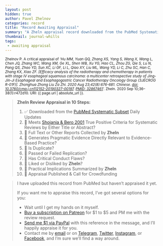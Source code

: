 ```yaml
---
layout: post
hidden: true
author: Pavel Zhelnov
categories: record
title: "Record Awaiting Appraisal"
summary: "A Zheln appraisal record downloaded from the PubMed Systematic Subset daily updates."
thumbnail: journal-whills
tags:
 - awaiting appraisal
---
```


<small id="citation">Zhelnov P. A critical appraisal of _‘Hu MM, Yuan QQ, Zhang XS, Yang S, Wang X, Wang L, Chen JQ, Zhang WC, Wang XM, Ge XL, Shen WB, Xu YG, Hao CL, Zhou ZG, Qie S, Lu N, Pang QS, Zhao YD, Sun XC, Li GF, Li L, Qiao XY, Liu ML, Wang YD, Li C, Zhu SC, Han C, Zhang KX, Xiao ZF. [Efficacy analysis of the radiotherapy and chemotherapy in patients with stage Ⅳ esophageal squamous carcinoma: a multicenter retrospective study of Jing-Jin-Ji Esophageal and Esophagogastric Cancer Radiotherapy Oncology Group (3JECROG R-01F)]. Zhonghua Zhong Liu Za Zhi. 2020 Aug 23;42(8):676-681. Chinese. [doi: 10.3760/cma.j.cn112152-20190327-00197](https://doi.org/10.3760/cma.j.cn112152-20190327-00197). [PMID: 32867461](https://pubmed.gov/32867461)’._ Zheln. 2020 Sep 10;36–38(1):r472d10. URI: {{ page.url | absolute_url }}.</small>

> **Zheln Review Appraisal in 10 Steps:**
>
> 1. ✅ Downloaded from the [PubMed Systematic Subset](https://github.com/p1m-ortho/qs-global-ortho-search-queries/blob/global-sr-query/README.md) Daily Updates
> 2. 🔄 Meets [Shojania & Bero 2001](https://www.researchgate.net/publication/11820967_Taking_Advantage_of_the_Explosion_of_Systematic_Reviews_An_Efficient_MEDLINE_Search_Strategy) True Positive Criteria for Systematic Reviews by Either Title or Abstract?
> 3. 🔄 Full Text or Other Reports Collected by **Zheln**
> 4. 🔄 Generates Pragmatic Evidence Directly Relevant to Evidence-Based Practice?
> 5. 🔄 Is Duplicate?
> 6. 🔄 Passed or Failed Replication?
> 7. 🔄 Has Critical Conduct Flaws?
> 8. 🔄 Liked or Disliked by **Zheln**?
> 9. 🔄 Practical Implications Summarized by **Zheln**
> 10. 🔄 Appraisal Published & Call for Crowdfunding

> I have uploaded this record from PubMed but haven’t appraised it yet.
>
> If you want me to appraise this record, I’ve got several options for you:
> * Wait until I get my hands on it myself.
> * [Buy a subscription on Patreon](https://patreon.com/zheln) for $1 to $5 and PM me with the review request.
> * [Send me $1 via PayPal](https://paypal.me/pjelnov) with this reference in the message, and I’ll happily appraise it for you.
> * Contact me by [email](mailto:pavel@zheln.com) or on [Telegram](https://t.me/drzhelnov), [Twitter](https://twitter.com/drzhelnov), [Instagram](https://instagram.com/igzheln), or [Facebook](https://facebook.com/drzhelnov), and I’m sure we’ll find a way around.
